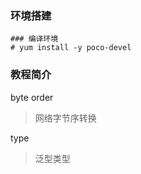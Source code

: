 ### 环境搭建

```
### 编译环境
# yum install -y poco-devel
```

### 教程简介

byte order

> 网络字节序转换

type

> 泛型类型
